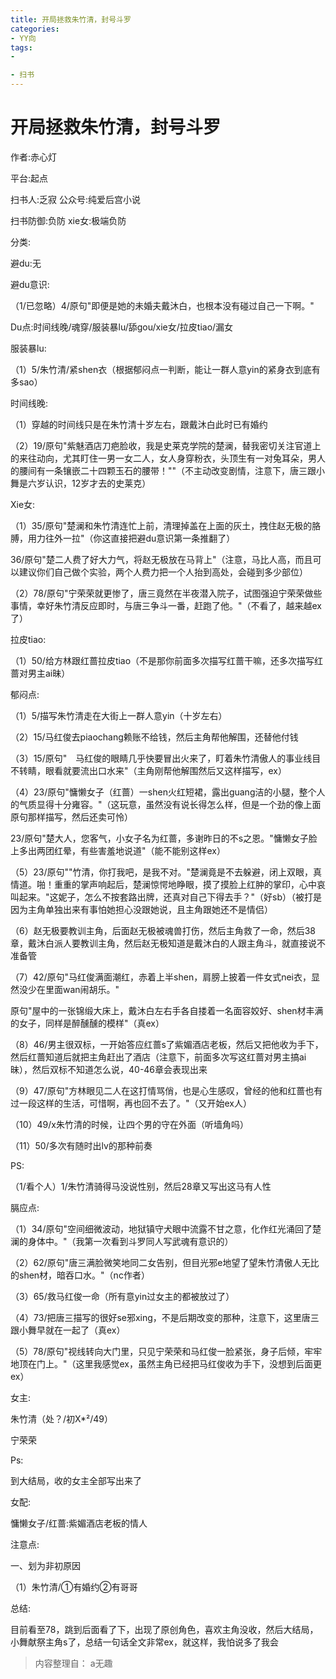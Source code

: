 ```yaml
---
title: 开局拯救朱竹清，封号斗罗
categories:
- YY向
tags:
- 

- 扫书
---
```

# 开局拯救朱竹清，封号斗罗
作者:赤心灯

平台:起点

扫书人:乏寂 公众号:纯爱后宫小说

扫书防御:负防 xie女:极端负防

分类:

避du:无

避du意识:

（1/已忽略）4/原句"即便是她的未婚夫戴沐白，也根本没有碰过自己一下啊。"

Du点:时间线晚/魂穿/服装暴lu/舔gou/xie女/拉皮tiao/漏女

服装暴lu:

（1）5/朱竹清/紧shen衣（根据郁闷点一判断，能让一群人意yin的紧身衣到底有多sao）

时间线晚:

（1）穿越的时间线只是在朱竹清十岁左右，跟戴沐白此时已有婚约

（2）19/原句"紫魅酒店刀疤脸收，我是史莱克学院的楚澜，替我密切关注官道上的来往动向，尤其盯住一男一女二人，女人身穿粉衣，头顶生有一对兔耳朵，男人的腰间有一条镶嵌二十四颗玉石的腰带！""（不主动改变剧情，注意下，唐三跟小舞是六岁认识，12岁才去的史莱克）

Xie女:

（1）35/原句"楚澜和朱竹清连忙上前，清理掉盖在上面的灰土，拽住赵无极的胳膊，用力往外一拉"（你这直接把避du意识第一条推翻了）

36/原句"楚二人费了好大力气，将赵无极放在马背上"（注意，马比人高，而且可以建议你们自己做个实验，两个人费力把一个人抬到高处，会碰到多少部位）

（2）78/原句"宁荣荣就更惨了，唐三竟然在半夜潜入院子，试图强迫宁荣荣做些事情，幸好朱竹清反应即时，与唐三争斗一番，赶跑了他。"（不看了，越来越ex了）

拉皮tiao:

（1）50/给方林跟红蔷拉皮tiao（不是那你前面多次描写红蔷干嘛，还多次描写红蔷对男主ai昧）

郁闷点:

（1）5/描写朱竹清走在大街上一群人意yin（十岁左右）

（2）15/马红俊去piaochang赖账不给钱，然后主角帮他解围，还替他付钱

（3）15/原句"　马红俊的眼睛几乎快要冒出火来了，盯着朱竹清傲人的事业线目不转睛，眼看就要流出口水来"（主角刚帮他解围然后又这样描写，ex）

（4）23/原句"慵懒女子（红蔷）一shen火红短裙，露出guang洁的小腿，整个人的气质显得十分雍容。"（这玩意，虽然没有说长得怎么样，但是一个劲的像上面原句那样描写，然后还卖可怜）

23/原句"楚大人，您客气，小女子名为红蔷，多谢昨日的不s之恩。"慵懒女子脸上多出两团红晕，有些害羞地说道"（能不能别这样ex）

（5）23/原句""竹清，你打我吧，是我不对。"楚澜竟是不去躲避，闭上双眼，真情道。啪！重重的掌声响起后，楚澜惊愕地睁眼，摸了摸脸上红肿的掌印，心中哀叫起来。"这妮子，怎么不按套路出牌，还真对自己下得去手？"（好sb）（被打是因为主角单独出来有事怕她担心没跟她说，且主角跟她还不是情侣）

（6）赵无极要教训主角，后面赵无极被魂兽打伤，然后主角救了一命，然后38章，戴沐白派人要教训主角，然后赵无极知道是戴沐白的人跟主角斗，就直接说不准备管

（7）42/原句"马红俊满面潮红，赤着上半shen，肩膀上披着一件女式nei衣，显然没少在里面wan闹胡乐。"

原句"屋中的一张锦缎大床上，戴沐白左右手各自搂着一名面容姣好、shen材丰满的女子，同样是醉醺醺的模样"（真ex）

（8）46/男主很双标，一开始答应红蔷s了紫媚酒店老板，然后又把他收为手下，然后红蔷知道后就把主角赶出了酒店（注意下，前面多次写这红蔷对男主搞ai昧），然后双标不知道怎么说，40-46章会表现出来

（9）47/原句"方林眼见二人在这打情骂俏，也是心生感叹，曾经的他和红蔷也有过一段这样的生活，可惜啊，再也回不去了。"（又开始ex人）

（10）49/x朱竹清的时候，让四个男的守在外面（听墙角吗）

（11）50/多次有随时出lv的那种前奏

PS:

（1/看个人）1/朱竹清骑得马没说性别，然后28章又写出这马有人性

膈应点:

（1）34/原句"空间细微波动，地狱镇守犬眼中流露不甘之意，化作红光涌回了楚澜的身体中。"（我第一次看到斗罗同人写武魂有意识的）

（2）62/原句"唐三满脸微笑地同二女告别，但目光邪e地望了望朱竹清傲人无比的shen材，暗吞口水。"（nc作者）

（3）65/救马红俊一命（所有意yin过女主的都被放过了）

（4）73/把唐三描写的很好se邪xing，不是后期改变的那种，注意下，这里唐三跟小舞早就在一起了（真ex）

（5）78/原句"视线转向大门里，只见宁荣荣和马红俊一脸紧张，身子后倾，牢牢地顶在门上。"（这里我感觉ex，虽然主角已经把马红俊收为手下，没想到后面更ex）

女主:

朱竹清（处？/初X\*²/49）

宁荣荣

Ps:

到大结局，收的女主全部写出来了

女配:

慵懒女子/红蔷:紫媚酒店老板的情人

注意点:

一、划为非初原因

（1）朱竹清/①有婚约②有哥哥

总结:

目前看至78，跳到后面看了下，出现了原创角色，喜欢主角没收，然后大结局，小舞献祭主角s了，总结一句话全文非常ex，就这样，我怕说多了我会


> 内容整理自： a无趣